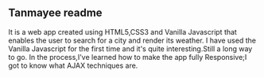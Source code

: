## Tanmayee readme
It is a web app created using HTML5,CSS3 and Vanilla Javascript that enables the user to search for a city and render its weather.
I have used the Vanilla Javascript for the first time and it's quite interesting.Still a long way to go.
In the process,I've learned how to make the app fully Responsive;I got to know what AJAX techniques are.
